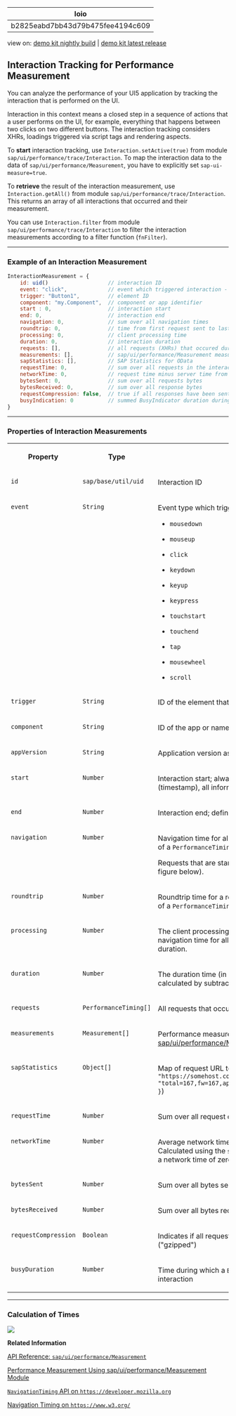 <!-- loiob2825eabd7bb43d79b475fee4194c609 -->

| loio |
| -----|
| b2825eabd7bb43d79b475fee4194c609 |

<div id="loio">

view on: [demo kit nightly build](https://sdk.openui5.org/nightly/#/topic/b2825eabd7bb43d79b475fee4194c609) | [demo kit latest release](https://sdk.openui5.org/topic/b2825eabd7bb43d79b475fee4194c609)</div>

## Interaction Tracking for Performance Measurement

You can analyze the performance of your UI5 application by tracking the interaction that is performed on the UI.

Interaction in this context means a closed step in a sequence of actions that a user performs on the UI, for example, everything that happens between two clicks on two different buttons. The interaction tracking considers XHRs, loadings triggered via script tags and rendering aspects.

To **start** interaction tracking, use `Interaction.setActive(true)` from module `sap/ui/performance/trace/Interaction`. To map the interaction data to the data of `sap/ui/performance/Measurement`, you have to explicitly set `sap-ui-measure=true`.

To **retrieve** the result of the interaction measurement, use `Interaction.getAll()` from module `sap/ui/performance/trace/Interaction`. This returns an array of all interactions that occurred and their measurement.

You can use `Interaction.filter` from module `sap/ui/performance/trace/Interaction` to filter the interaction measurements according to a filter function \(`fnFilter`\).

***

### Example of an Interaction Measurement

```js
InteractionMeasurement = {
    id: uid()                   // interaction ID
    event: "click",             // event which triggered interaction - default is startup interaction
    trigger: "Button1",         // element ID
    component: "my.Component",  // component or app identifier
    start : 0,                  // interaction start
    end: 0,                     // interaction end
    navigation: 0,              // sum over all navigation times
    roundtrip: 0,               // time from first request sent to last received response end - without gaps and ignored overlap
    processing: 0,              // client processing time
    duration: 0,                // interaction duration
    requests: [],               // all requests (XHRs) that occured during the interaction
    measurements: [],           // sap/ui/performance/Measurement measurements
    sapStatistics: [],          // SAP Statistics for OData
    requestTime: 0,             // sum over all requests in the interaction
    networkTime: 0,             // request time minus server time from the sap-perf-fesrec header
    bytesSent: 0,               // sum over all requests bytes
    bytesReceived: 0,           // sum over all response bytes
    requestCompression: false,  // true if all responses have been sent gzipped - default is undefined
    busyIndication: 0           // summed BusyIndicator duration during this interaction
}
```

***

### Properties of Interaction Measurements


<table>
<tr>
<th valign="top">

Property



</th>
<th valign="top">

Type



</th>
<th valign="top">

Description



</th>
</tr>
<tr>
<td valign="top">

`id` 



</td>
<td valign="top">

`sap/base/util/uid` 



</td>
<td valign="top">

Interaction ID



</td>
</tr>
<tr>
<td valign="top">

`event` 



</td>
<td valign="top">

`String` 



</td>
<td valign="top">

Event type which triggered the interaction. Allowed types are:

-   `mousedown`

-   `mouseup`

-   `click`

-   `keydown`

-   `keyup`

-   `keypress`

-   `touchstart`

-   `touchend`

-   `tap`

-   `mousewheel`

-   `scroll`




</td>
</tr>
<tr>
<td valign="top">

`trigger` 



</td>
<td valign="top">

`String` 



</td>
<td valign="top">

ID of the element that triggered the action



</td>
</tr>
<tr>
<td valign="top">

`component` 



</td>
<td valign="top">

`String` 



</td>
<td valign="top">

ID of the app or name of the Component that contains the triggering element



</td>
</tr>
<tr>
<td valign="top">

`appVersion` 



</td>
<td valign="top">

`String` 



</td>
<td valign="top">

Application version as from App Descriptor



</td>
</tr>
<tr>
<td valign="top">

`start` 



</td>
<td valign="top">

`Number` 



</td>
<td valign="top">

Interaction start; always triggered by user interaction. From that point in time \(timestamp\), all information about request timings, rendering, etc. is collected.



</td>
</tr>
<tr>
<td valign="top">

`end` 



</td>
<td valign="top">

`Number` 



</td>
<td valign="top">

Interaction end; defined as start time plus duration.



</td>
</tr>
<tr>
<td valign="top">

`navigation` 



</td>
<td valign="top">

`Number` 



</td>
<td valign="top">

Navigation time for all requests, calculated as difference from `startTime` to `connectEnd` of a `PerformanceTiming` \(in ms\)

Requests that are started while another request is already in progress are ignored \(see figure below\).



</td>
</tr>
<tr>
<td valign="top">

`roundtrip` 



</td>
<td valign="top">

`Number` 



</td>
<td valign="top">

Roundtrip time for a request, calculated as difference from `requestStart` to `responseEnd` of a `PerformanceTiming` \(in ms\)



</td>
</tr>
<tr>
<td valign="top">

`processing` 



</td>
<td valign="top">

`Number` 



</td>
<td valign="top">

The client processing time \(in ms\) of an interaction, calculated by subtracting the navigation time for all requests and the sum of roundtrip times from the total processing duration.



</td>
</tr>
<tr>
<td valign="top">

`duration` 



</td>
<td valign="top">

`Number` 



</td>
<td valign="top">

The duration time \(in ms\) of an interaction including navigation and request times, calculated by subtracting the interaction start time from the interaction end time.



</td>
</tr>
<tr>
<td valign="top">

`requests` 



</td>
<td valign="top">

`PerformanceTiming[]` 



</td>
<td valign="top">

All requests that occurred during the interaction, taken from the `NavigationTiming` API



</td>
</tr>
<tr>
<td valign="top">

`measurements` 



</td>
<td valign="top">

`Measurement[]` 



</td>
<td valign="top">

Performance measurements \(see [Performance Measurement Using sap/ui/performance/Measurement Module](Performance_Measurement_Using_sap_ui_performance_Measurement_Module_78880c0.md)\)



</td>
</tr>
<tr>
<td valign="top">

`sapStatistics` 



</td>
<td valign="top">

`Object[]` 



</td>
<td valign="top">

Map of request URL to corresponding `sap-statistics` header as String \( format: `{ url: "https://somehost.com/sap/data...", statistics: "total=167,fw=167,app=0,gwtotal=167,gwhub=160,gwrfcoh=0,gwbe=7,gwapp=0,gwnongw=0" }`\)



</td>
</tr>
<tr>
<td valign="top">

`requestTime` 



</td>
<td valign="top">

`Number` 



</td>
<td valign="top">

Sum over all request durations of this interaction, from `startTime` to `responseEnd` \(in ms\)



</td>
</tr>
<tr>
<td valign="top">

`networkTime` 



</td>
<td valign="top">

`Number` 



</td>
<td valign="top">

Average network time per request \(in ms\) that occurred during the interaction. Calculated using the `sap-perf-fesrec` header sent by the back end with each response; a network time of zero results if no header is available.



</td>
</tr>
<tr>
<td valign="top">

`bytesSent` 



</td>
<td valign="top">

`Number` 



</td>
<td valign="top">

Sum over all bytes sent with requests \(content plus headers\)



</td>
</tr>
<tr>
<td valign="top">

`bytesReceived` 



</td>
<td valign="top">

`Number` 



</td>
<td valign="top">

Sum over all bytes received with responses \(content plus headers\)



</td>
</tr>
<tr>
<td valign="top">

`requestCompression` 



</td>
<td valign="top">

`Boolean` 



</td>
<td valign="top">

Indicates if all requests during an interaction have been received in GNU zip format \("gzipped"\)



</td>
</tr>
<tr>
<td valign="top">

`busyDuration` 



</td>
<td valign="top">

`Number` 



</td>
<td valign="top">

Time during which a `BusyIndicator` was rendered and hence blocking the UI during an interaction



</td>
</tr>
</table>

***

### Calculation of Times

![](images/loio9678404bdf5a4065ac270e76191984d0_LowRes.png)

**Related Information**  


[API Reference: `sap/ui/performance/Measurement`](https://sdk.openui5.org/api/module:sap/ui/performance/Measurement)

[Performance Measurement Using sap/ui/performance/Measurement Module](Performance_Measurement_Using_sap_ui_performance_Measurement_Module_78880c0.md "You can use sap/ui/performance/Measurement to measure the performance of your JavaScript code.")

[`NavigationTiming` API on `https://developer.mozilla.org`](https://developer.mozilla.org/en/docs/Web/API/Navigation_timing_API)

[Navigation Timing on `https://www.w3.org/`](https://www.w3.org/TR/2012/REC-navigation-timing-20121217)

